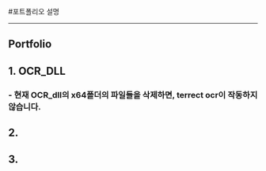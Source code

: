 #포트폴리오 설명

---
## Portfolio
## 1. OCR_DLL
###	- 현재 OCR_dll의 x64폴더의 파일들을 삭제하면, terrect ocr이 작동하지 않습니다.


## 2. 


## 3.
